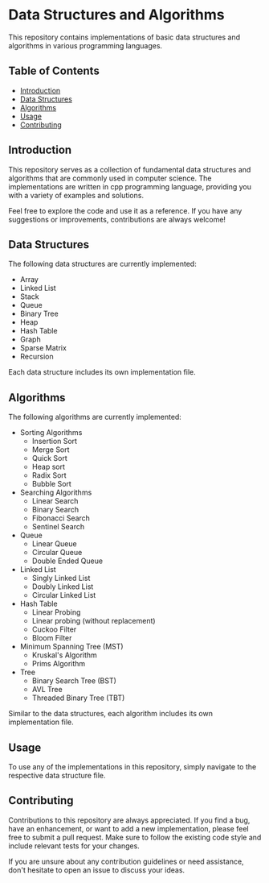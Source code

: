 # Data Structures and Algorithms

This repository contains implementations of basic data structures and algorithms in various programming languages.

## Table of Contents

- [Introduction](#introduction)
- [Data Structures](#data-structures)
- [Algorithms](#algorithms)
- [Usage](#usage)
- [Contributing](#contributing)

## Introduction

This repository serves as a collection of fundamental data structures and algorithms that are commonly used in computer science. The implementations are written in cpp programming language, providing you with a variety of examples and solutions.

Feel free to explore the code and use it as a reference. If you have any suggestions or improvements, contributions are always welcome!

## Data Structures

The following data structures are currently implemented:

- Array
- Linked List
- Stack
- Queue
- Binary Tree
- Heap
- Hash Table
- Graph
- Sparse Matrix
- Recursion

Each data structure includes its own implementation file.

## Algorithms

The following algorithms are currently implemented:

- Sorting Algorithms
  - Insertion Sort
  - Merge Sort
  - Quick Sort
  - Heap sort
  - Radix Sort
  - Bubble Sort
- Searching Algorithms
  - Linear Search
  - Binary Search
  - Fibonacci Search
  - Sentinel Search
- Queue
  - Linear Queue
  - Circular Queue
  - Double Ended Queue 
- Linked List
  - Singly Linked List
  - Doubly Linked List
  - Circular Linked List
- Hash Table
  - Linear Probing
  - Linear probing (without replacement)
  -  Cuckoo Filter
  -  Bloom Filter
- Minimum Spanning Tree (MST)
  - Kruskal's Algorithm
  - Prims Algorithm   
- Tree
  - Binary Search Tree (BST)
  - AVL Tree
  - Threaded Binary Tree (TBT) 

Similar to the data structures, each algorithm includes its own implementation file.

## Usage

To use any of the implementations in this repository, simply navigate to the respective data structure file.

## Contributing

Contributions to this repository are always appreciated. If you find a bug, have an enhancement, or want to add a new implementation, please feel free to submit a pull request. Make sure to follow the existing code style and include relevant tests for your changes.

If you are unsure about any contribution guidelines or need assistance, don't hesitate to open an issue to discuss your ideas.
